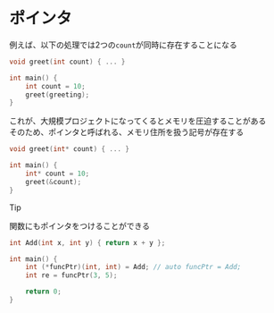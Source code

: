 # ポインタ
例えば、以下の処理では2つの`count`が同時に存在することになる
```cpp
void greet(int count) { ... }

int main() {
    int count = 10;
    greet(greeting);
}
```
これが、大規模プロジェクトになってくるとメモリを圧迫することがある<br>
そのため、ポインタと呼ばれる、メモリ住所を扱う記号が存在する
```cpp
void greet(int* count) { ... }

int main() {
    int* count = 10;
    greet(&count);
}
```
> [!Tip]
> 関数にもポインタをつけることができる
> ```cpp
> int Add(int x, int y) { return x + y };
>
> int main() {
>     int (*funcPtr)(int, int) = Add; // auto funcPtr = Add;
>     int re = funcPtr(3, 5);
>
>     return 0;
> }
> ```

